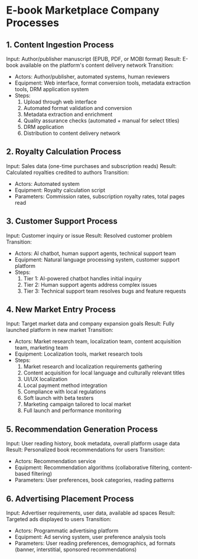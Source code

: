 # E-book Marketplace Company Processes

## 1. Content Ingestion Process
Input: Author/publisher manuscript (EPUB, PDF, or MOBI format)
Result: E-book available on the platform's content delivery network
Transition:
- Actors: Author/publisher, automated systems, human reviewers
- Equipment: Web interface, format conversion tools, metadata extraction tools, DRM application system
- Steps:
  1. Upload through web interface
  2. Automated format validation and conversion
  3. Metadata extraction and enrichment
  4. Quality assurance checks (automated + manual for select titles)
  5. DRM application
  6. Distribution to content delivery network

## 2. Royalty Calculation Process
Input: Sales data (one-time purchases and subscription reads)
Result: Calculated royalties credited to authors
Transition:
- Actors: Automated system
- Equipment: Royalty calculation script
- Parameters: Commission rates, subscription royalty rates, total pages read

## 3. Customer Support Process
Input: Customer inquiry or issue
Result: Resolved customer problem
Transition:
- Actors: AI chatbot, human support agents, technical support team
- Equipment: Natural language processing system, customer support platform
- Steps:
  1. Tier 1: AI-powered chatbot handles initial inquiry
  2. Tier 2: Human support agents address complex issues
  3. Tier 3: Technical support team resolves bugs and feature requests

## 4. New Market Entry Process
Input: Target market data and company expansion goals
Result: Fully launched platform in new market
Transition:
- Actors: Market research team, localization team, content acquisition team, marketing team
- Equipment: Localization tools, market research tools
- Steps:
  1. Market research and localization requirements gathering
  2. Content acquisition for local language and culturally relevant titles
  3. UI/UX localization
  4. Local payment method integration
  5. Compliance with local regulations
  6. Soft launch with beta testers
  7. Marketing campaign tailored to local market
  8. Full launch and performance monitoring

## 5. Recommendation Generation Process
Input: User reading history, book metadata, overall platform usage data
Result: Personalized book recommendations for users
Transition:
- Actors: Recommendation service
- Equipment: Recommendation algorithms (collaborative filtering, content-based filtering)
- Parameters: User preferences, book categories, reading patterns

## 6. Advertising Placement Process
Input: Advertiser requirements, user data, available ad spaces
Result: Targeted ads displayed to users
Transition:
- Actors: Programmatic advertising platform
- Equipment: Ad serving system, user preference analysis tools
- Parameters: User reading preferences, demographics, ad formats (banner, interstitial, sponsored recommendations)
